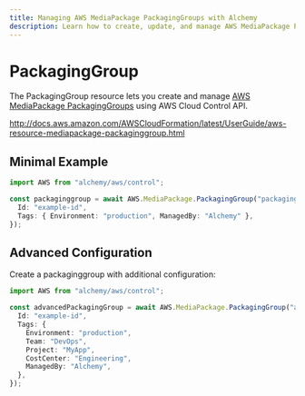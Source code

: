 ```yaml
---
title: Managing AWS MediaPackage PackagingGroups with Alchemy
description: Learn how to create, update, and manage AWS MediaPackage PackagingGroups using Alchemy Cloud Control.
---
```


# PackagingGroup

The PackagingGroup resource lets you create and manage [AWS MediaPackage PackagingGroups](https://docs.aws.amazon.com/mediapackage/latest/userguide/) using AWS Cloud Control API.

http://docs.aws.amazon.com/AWSCloudFormation/latest/UserGuide/aws-resource-mediapackage-packaginggroup.html

## Minimal Example

```ts
import AWS from "alchemy/aws/control";

const packaginggroup = await AWS.MediaPackage.PackagingGroup("packaginggroup-example", {
  Id: "example-id",
  Tags: { Environment: "production", ManagedBy: "Alchemy" },
});
```

## Advanced Configuration

Create a packaginggroup with additional configuration:

```ts
import AWS from "alchemy/aws/control";

const advancedPackagingGroup = await AWS.MediaPackage.PackagingGroup("advanced-packaginggroup", {
  Id: "example-id",
  Tags: {
    Environment: "production",
    Team: "DevOps",
    Project: "MyApp",
    CostCenter: "Engineering",
    ManagedBy: "Alchemy",
  },
});
```

